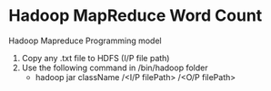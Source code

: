 # Hadoop MapReduce Word Count
 Hadoop Mapreduce Programming model

1. Copy any .txt file to HDFS (I/P file path)
2. Use the following command in /bin/hadoop folder
   - hadoop jar <jar file> className /<I/P filePath> /<O/P filePath>
